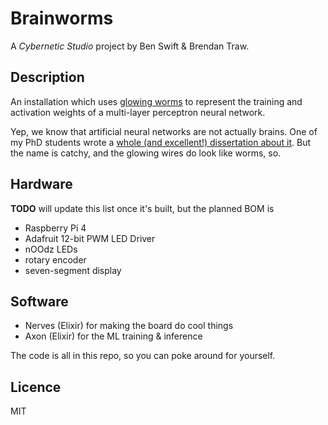 # Brainworms

A _Cybernetic Studio_ project by Ben Swift & Brendan Traw.

## Description

An installation which uses
[glowing worms](https://www.adafruit.com/product/5503) to represent the training
and activation weights of a multi-layer perceptron neural network.

Yep, we know that artificial neural networks are not actually brains. One of my
PhD students wrote a
[whole (and excellent!) dissertation about it](http://hdl.handle.net/1885/274243).
But the name is catchy, and the glowing wires do look like worms, so.

## Hardware

**TODO** will update this list once it's built, but the planned BOM is

- Raspberry Pi 4
- Adafruit 12-bit PWM LED Driver
- nOOdz LEDs
- rotary encoder
- seven-segment display

## Software

- Nerves (Elixir) for making the board do cool things
- Axon (Elixir) for the ML training & inference

The code is all in this repo, so you can poke around for yourself.

## Licence

MIT
